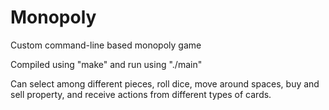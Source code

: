 Monopoly
========

Custom command-line based monopoly game 

Compiled using "make" and run using "./main"

Can select among different pieces, roll dice, move around spaces, buy and sell property, and receive actions from different types of cards. 
